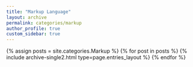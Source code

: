 ```yaml
---
title: "Markup Language"
layout: archive
permalink: categories/markup
author_profile: true
custom_sidebar: true
---
```


{% assign posts = site.categories.Markup %}
{% for post in posts %} {% include archive-single2.html type=page.entries_layout %} {% endfor %}